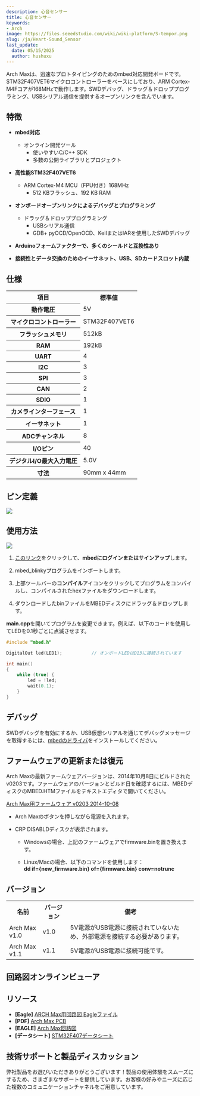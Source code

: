 ```yaml
---
description: 心音センサー
title: 心音センサー
keywords:
- Arch
image: https://files.seeedstudio.com/wiki/wiki-platform/S-tempor.png
slug: /ja/Heart-Sound_Sensor
last_update:
  date: 05/15/2025
  author: hushuxu
---
```



Arch Maxは、迅速なプロトタイピングのためのmbed対応開発ボードです。  
STM32F407VET6マイクロコントローラーをベースにしており、ARM Cortex-M4Fコアが168MHzで動作します。SWDデバッグ、ドラッグ＆ドロッププログラミング、USBシリアル通信を提供するオープンリンクを含んでいます。

## 特徴

* **mbed対応**
  * オンライン開発ツール
    * 使いやすいC/C++ SDK
    * 多数の公開ライブラリとプロジェクト

* **高性能STM32F407VET6**
  * ARM Cortex-M4 MCU（FPU付き）168MHz
    * 512 KBフラッシュ、192 KB RAM

* **オンボードオープンリンクによるデバッグとプログラミング**
  * ドラッグ＆ドロッププログラミング
    * USBシリアル通信
    * GDB+ pyOCD/OpenOCD、KeilまたはIARを使用したSWDデバッグ

* **Arduinoフォームファクターで、多くのシールドと互換性あり**

* **接続性とデータ交換のためのイーサネット、USB、SDカードスロット内蔵**

## 仕様

<table cellspacing="0" width="80%">
<tr>
<th scope="col">項目</th>
<th scope="col">標準値</th>
</tr>
<tr>
<th scope="row">動作電圧</th>
<td>5V</td>
</tr>
<tr>
<th scope="row">マイクロコントローラー</th>
<td>STM32F407VET6</td>
</tr>
<tr>
<th scope="row">フラッシュメモリ</th>
<td>512kB</td>
</tr>
<tr>
<th scope="row">RAM</th>
<td>192kB</td>
</tr>
<tr>
<th scope="row">UART</th>
<td>4</td>
</tr>
<tr>
<th scope="row">I2C</th>
<td>3</td>
</tr>
<tr>
<th scope="row">SPI</th>
<td>3</td>
</tr>
<tr>
<th scope="row">CAN</th>
<td>2</td>
</tr>
<tr>
<th scope="row">SDIO</th>
<td>1</td>
</tr>
<tr>
<th scope="row">カメラインターフェース</th>
<td>1</td>
</tr>
<tr>
<th scope="row">イーサネット</th>
<td>1</td>
</tr>
<tr>
<th scope="row">ADCチャンネル</th>
<td>8</td>
</tr>
<tr>
<th scope="row">I/Oピン</th>
<td>40</td>
</tr>
<tr>
<th scope="row">デジタルI/O最大入力電圧</th>
<td>5.0V</td>
</tr>
<tr>
<th scope="row">寸法</th>
<td>90mm x 44mm</td>
</tr>
</table>

## ピン定義

![](https://files.seeedstudio.com/wiki/Arch_Max/img/Arch_Max_Pinout.png)

## 使用方法

![](https://files.seeedstudio.com/wiki/Arch_Max/img/Get_started_with_mbed.png)

1. [このリンク](https://developer.mbed.org/compiler/#import:/teams/mbed/code/mbed_blinky/;platform:Seeed-Arch-MAX)をクリックして、**mbedにログインまたはサインアップ**します。

2. mbed_blinkyプログラムをインポートします。

3. 上部ツールバーの**コンパイル**アイコンをクリックしてプログラムをコンパイルし、コンパイルされたhexファイルをダウンロードします。

4. ダウンロードしたbinファイルをMBEDディスクにドラッグ＆ドロップします。

**main.cpp**を開いてプログラムを変更できます。例えば、以下のコードを使用してLEDを0.1秒ごとに点滅させます。

```c
#include "mbed.h"

DigitalOut led(LED1);           // オンボードLEDはD13に接続されています

int main()
{
    while (true) {
        led = !led;
        wait(0.1);
    }
}
```

## デバッグ

SWDデバッグを有効にするか、USB仮想シリアルを通じてデバッグメッセージを取得するには、[mbedのドライバ](https://developer.mbed.org/handbook/Windows-serial-configuration)をインストールしてください。

## ファームウェアの更新または復元

Arch Maxの最新ファームウェアバージョンは、2014年10月8日にビルドされたv0203です。ファームウェアのバージョンとビルド日を確認するには、MBEDディスクのMBED.HTMファイルをテキストエディタで開いてください。

[Arch Max用ファームウェア v0203 2014-10-08](https://developer.mbed.org/media/uploads/yihui/lpc11u35_nrf51822_if_mbed_v203_20141008.bin)

* Arch Maxのボタンを押しながら電源を入れます。

* CRP DISABLDディスクが表示されます。

  * Windowsの場合、上記のファームウェアでfirmware.binを置き換えます。

  * Linux/Macの場合、以下のコマンドを使用します：  
    **dd if=\{new_firmware.bin\} of=\{firmware.bin\} conv=notrunc**

## バージョン

<table>
<tr>
<th>名前</th>
<th>バージョン</th>
<th>備考</th>
</tr>
<tr>
<td>Arch Max v1.0</td>
<td>v1.0</td>
<td>5V電源がUSB電源に接続されていないため、外部電源を接続する必要があります。</td>
</tr>
<tr>
<td>Arch Max v1.1</td>
<td>v1.1</td>
<td>5V電源がUSB電源に接続可能です。</td>
</tr>
</table>

## 回路図オンラインビューア

<div className="altium-ecad-viewer" data-project-src="https://files.seeedstudio.com/wiki/Arch_Max/res/ARCH_Max.zip" style={{borderRadius: '0px 0px 4px 4px', height: 500, borderStyle: 'solid', borderWidth: 1, borderColor: 'rgb(241, 241, 241)', overflow: 'hidden', maxWidth: 1280, maxHeight: 700, boxSizing: 'border-box'}}>
</div>

## リソース

- **[Eagle]** [ARCH Max用回路図 Eagleファイル](https://files.seeedstudio.com/wiki/Arch_Max/res/ARCH_Max.zip)
- **[PDF]** [Arch Max PCB](https://files.seeedstudio.com/wiki/Arch_Max/res/Arch%20Max.pdf)
- **[EAGLE]** [Arch Max回路図](https://files.seeedstudio.com/wiki/Arch_Max/res/Arch%20Max.sch)
- **[データシート]** [STM32F407データシート](https://files.seeedstudio.com/wiki/Arch_Max/res/STM32F407.pdf)

## 技術サポートと製品ディスカッション

弊社製品をお選びいただきありがとうございます！製品の使用体験をスムーズにするため、さまざまなサポートを提供しています。お客様の好みやニーズに応じた複数のコミュニケーションチャネルをご用意しています。

<div class="button_tech_support_container">
<a href="https://forum.seeedstudio.com/" class="button_forum"></a> 
<a href="https://www.seeedstudio.com/contacts" class="button_email"></a>
</div>

<div class="button_tech_support_container">
<a href="https://discord.gg/eWkprNDMU7" class="button_discord"></a> 
<a href="https://github.com/Seeed-Studio/wiki-documents/discussions/69" class="button_discussion"></a>
</div>